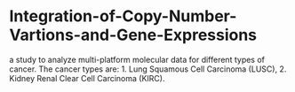 # Integration-of-Copy-Number-Vartions-and-Gene-Expressions
a study to analyze multi-platform molecular data for different types of cancer. The cancer types are: 1. Lung Squamous Cell Carcinoma (LUSC), 2. Kidney Renal Clear Cell Carcinoma (KIRC).
